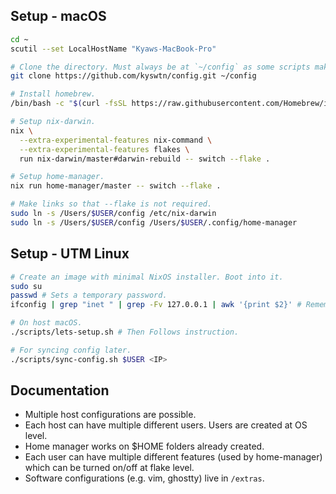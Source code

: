 ## Setup - macOS

```sh
cd ~
scutil --set LocalHostName "Kyaws-MacBook-Pro"

# Clone the directory. Must always be at `~/config` as some scripts make such an assumption.
git clone https://github.com/kyswtn/config.git ~/config

# Install homebrew.
/bin/bash -c "$(curl -fsSL https://raw.githubusercontent.com/Homebrew/install/HEAD/install.sh)"

# Setup nix-darwin.
nix \
  --extra-experimental-features nix-command \
  --extra-experimental-features flakes \
  run nix-darwin/master#darwin-rebuild -- switch --flake .

# Setup home-manager.
nix run home-manager/master -- switch --flake .

# Make links so that --flake is not required.
sudo ln -s /Users/$USER/config /etc/nix-darwin
sudo ln -s /Users/$USER/config /Users/$USER/.config/home-manager
```

## Setup - UTM Linux

```sh
# Create an image with minimal NixOS installer. Boot into it.
sudo su
passwd # Sets a temporary password.
ifconfig | grep "inet " | grep -Fv 127.0.0.1 | awk '{print $2}' # Remember Machine's IP.

# On host macOS.
./scripts/lets-setup.sh # Then Follows instruction.

# For syncing config later.
./scripts/sync-config.sh $USER <IP>
```

## Documentation

- Multiple host configurations are possible.
- Each host can have multiple different users. Users are created at OS level.
- Home manager works on $HOME folders already created.
- Each user can have multiple different features (used by home-manager) which can be turned on/off at flake level.
- Software configurations (e.g. vim, ghostty) live in `/extras`.
